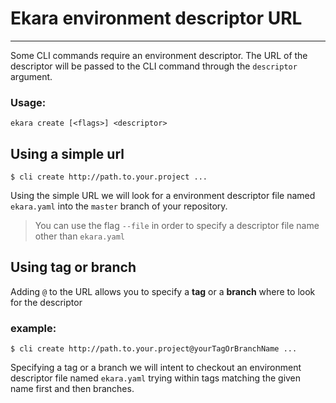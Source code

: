 # Ekara environment descriptor URL
___

Some CLI commands require an environment descriptor. The URL of the descriptor will be passed to the CLI command through the `descriptor` argument.

### Usage: 

`ekara create [<flags>] <descriptor> `


## Using a simple url

`$ cli create http://path.to.your.project ...`

Using the simple URL we will look for a environment descriptor file named `ekara.yaml` into the `master` branch of your repository.

> You can use the flag `--file` in order to specify a descriptor file name other than  `ekara.yaml` 


## Using tag or branch

Adding `@` to the URL allows you to specify a **tag** or a **branch** where to look for the descriptor 


### example:

`$ cli create http://path.to.your.project@yourTagOrBranchName ...`


Specifying a tag or a branch we will intent to checkout an environment descriptor file named `ekara.yaml` trying within tags matching the given name first and then branches.





